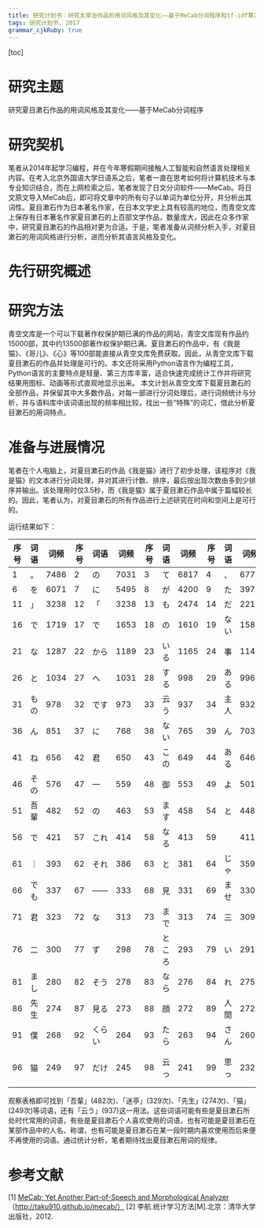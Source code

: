 ```yaml
---
title: 研究计划书：研究太宰治作品的用词风格及其变化——基于MeCab分词程序和tf-idf算法
tags: 研究计划书, 2017
grammar_cjkRuby: true
---
```


[toc]

# 研究主题
研究夏目漱石作品的用词风格及其变化——基于MeCab分词程序

# 研究契机
笔者从2014年起学习编程，并在今年寒假期间接触人工智能和自然语言处理相关内容。在考入北京外国语大学日语系之后，笔者一直在思考如何将计算机技术与本专业知识结合，而在上网检索之后，笔者发现了日文分词软件——MeCab。将日文原文导入MeCab后，即可将文章中的所有句子以单词为单位分开，并分析出其词性。夏目漱石作为日本著名作家，在日本文学史上具有较高的地位，而青空文库上保存有日本著名作家夏目漱石的上百部文学作品，数量庞大，因此在众多作家中，研究夏目漱石的作品相对更为合适。于是，笔者准备从词频分析入手，对夏目漱石的用词风格进行分析，进而分析其语言风格及变化。

# 先行研究概述



# 研究方法

青空文库是一个可以下载著作权保护期已满的作品的网站，青空文库现有作品约15000部，其中约13500部著作权保护期已满。夏目漱石的作品中，有《我是猫》、《哥儿》、《心》等100部能直接从青空文库免费获取。因此，从青空文库下载夏目漱石的作品并处理是可行的。本文还将采用Python语言作为编程工具，Python语言的主要特点是轻量、第三方库丰富，适合快速完成统计工作并将研究结果用图标、动画等形式直观地显示出来。
本文计划从青空文库下载夏目漱石的全部作品，并保留其中大多数作品，对每一部进行分词处理后，进行词频统计与分析，并与语料库中该词语出现的频率相比较，找出一些“特殊”的词汇，借此分析夏目漱石的用词特点。

# 准备与进展情况

笔者在个人电脑上，对夏目漱石的作品《我是猫》进行了初步处理，该程序对《我是猫》的文本进行分词处理，并对其进行计数、排序，最后按出现次数由多到少排序并输出。该处理用时仅3.5秒，而《我是猫》属于夏目漱石作品中属于篇幅较长的。因此，笔者认为，对夏目漱石的所有作品进行上述研究在时间和空间上是可行的。

运行结果如下：

|序号|词语|词频|序号|词语|词频|序号|词语|词频|序号|词语|词频|序号|词语|词频|
|---|---|---|---|---|---|---|---|---|---|---|---|---|---|---|
|1|。|7486|2|の|7031|3|て|6817|4|、|6773|5|は|6424|
|6|を|6071|7|に|5495|8|が|4200|9|た|3974|10|と|3547|
|11|」|3238|12|「|3238|13|も|2474|14|だ|2212|15|し|2053|
|16|で|1719|17|で|1653|18|の|1610|19|ない|1587|20|か|1529|
|21|な|1287|22|から|1189|23|いる|1165|24|事|1145|25|が|1138|
|26|と|1034|27|へ|1031|28|する|998|29|ある|996|30|う|980|
|31|もの|978|32|です|973|33|云う|937|34|主人|932|35|から|851|
|36|ん|851|37|に|768|38|ない|765|39|ん|703|40|よう|669|
|41|ね|656|42|君|650|43|この|649|44|ある|646|45|ば|584|
|46|その|576|47|一|559|48|御|553|49|よ|501|50|何|499|
|51|吾輩|482|52|の|463|53|ます|458|54|と|448|55|…|433|
|56|で|421|57|これ|414|58|なる|413|59|　|411|60|なっ|404|
|61|｜|393|62|それ|386|63|と|381|64|じゃ|359|65|人|355|
|66|でも|337|67|――|333|68|見|331|69|ませ|330|70|迷亭|329|
|71|君|323|72|な|313|73|まで|313|74|三|309|75|さ|302|
|76|二|300|77|ず|298|78|ところ|293|79|い|291|80|時|284|
|81|まし|280|82|そう|278|83|なら|276|84|れ|275|85|ぬ|275|
|86|先生|274|87|見る|273|88|顔|272|89|人間|272|90|だろ|270|
|91|僕|268|92|くらい|264|93|たら|263|94|さん|260|95|方|257|
|96|猫|249|97|だけ|245|98|云っ|241|99|思っ|232|100|ばかり|231|

观察表格即可找到「吾輩」(482次)、「迷亭」(329次)、「先生」(274次)、「猫」(249次)等词语，还有「云う」(937)这一用法。这些词语可能有些是夏目漱石所处时代常用的词语，有些是夏目漱石个人喜欢使用的词语，也有可能是夏目漱石在某部作品中的人名、称谓，也有可能是夏目漱石在某一段时期内喜欢使用而后来便不再使用的词语。通过统计分析，笔者期待找出夏目漱石用词的规律。


# 参考文献

[1] [MeCab: Yet Another Part-of-Speech and Morphological Analyzer][3]
（http://taku910.github.io/mecab/）
[2] 李航.统计学习方法[M].北京：清华大学出版社，2012.


  [3]: http://taku910.github.io/mecab/